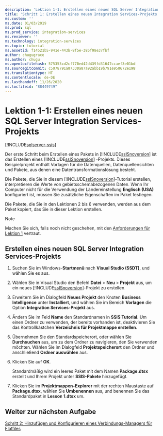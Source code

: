 ```yaml
---
description: 'Lektion 1-1: Erstellen eines neuen SQL Server Integration Services-Projekts'
title: 'Schritt 1: Erstellen eines neuen Integration Services-Projekts | Microsoft-Dokumentation'
ms.custom: ''
ms.date: 01/03/2019
ms.prod: sql
ms.prod_service: integration-services
ms.reviewer: ''
ms.technology: integration-services
ms.topic: tutorial
ms.assetid: f14521b5-941e-443b-8f5e-385f98e37fbf
author: chugugrace
ms.author: chugu
ms.openlocfilehash: 575353cd2cf770ed42d439fd31647ccaef3e01bd
ms.sourcegitcommit: c5078791a07330a87a92abb19b791e950672e198
ms.translationtype: HT
ms.contentlocale: de-DE
ms.lasthandoff: 11/26/2020
ms.locfileid: "88449749"
---
```

# <a name="lesson-1-1-create-a-new-integration-services-project"></a>Lektion 1-1: Erstellen eines neuen SQL Server Integration Services-Projekts

[!INCLUDE[sqlserver-ssis](../includes/applies-to-version/sqlserver-ssis.md)]



Der erste Schritt beim Erstellen eines Pakets in [!INCLUDE[ssISnoversion](../includes/ssisnoversion-md.md)] ist das Erstellen eines [!INCLUDE[ssISnoversion](../includes/ssisnoversion-md.md)] -Projekts. Dieses Beispielprojekt enthält Vorlagen für die Datenquellen, Datenquellensichten und Pakete, aus denen eine Datentransformationslösung besteht.  
  
Die Pakete, die Sie in diesem [!INCLUDE[ssISnoversion](../includes/ssisnoversion-md.md)]-Tutorial erstellen, interpretieren die Werte von gebietsschemabezogenen Daten. Wenn Ihr Computer nicht für die Verwendung der Ländereinstellung **Englisch (USA)** konfiguriert ist, müssen Sie zusätzliche Eigenschaften im Paket festlegen. 

Die Pakete, die Sie in den Lektionen 2 bis 6 verwenden, werden aus dem Paket kopiert, das Sie in dieser Lektion erstellen.  
  
> [!NOTE]  
> Machen Sie sich, falls noch nicht geschehen, mit den [Anforderungen für Lektion 1](../integration-services/lesson-1-create-a-project-and-basic-package-with-ssis.md#prerequisites) vertraut.

## <a name="create-a-new-integration-services-project"></a>Erstellen eines neuen SQL Server Integration Services-Projekts  
  
1.  Suchen Sie im Windows-**Startmenü** nach **Visual Studio (SSDT)**, und wählen Sie es aus.  
  
2.  Wählen Sie in Visual Studio den Befehl **Datei** > **Neu** > **Projekt** aus, um ein neues [!INCLUDE[ssISnoversion](../includes/ssisnoversion-md.md)]-Projekt zu erstellen.  
  
3.  Erweitern Sie im Dialogfeld **Neues Projekt** den Knoten **Business Intelligence** unter **Installiert**, und wählen Sie im Bereich **Vorlagen** die Option **Integration Services-Projekt** aus.  
  
4.  Ändern Sie im Feld **Name** den Standardnamen in **SSIS Tutorial**. Um einen Ordner zu verwenden, der bereits vorhanden ist, deaktivieren Sie das Kontrollkästchen **Verzeichnis für Projektmappe erstellen**.  
  
5.  Übernehmen Sie den Standardspeicherort, oder wählen Sie **Durchsuchen** aus, um zu dem Ordner zu navigieren, den Sie verwenden möchten. Wählen Sie im Dialogfeld **Projektspeicherort** den Ordner und anschließend **Ordner auswählen** aus.  
  
6.  Klicken Sie auf **OK**.  
  
    Standardmäßig wird ein leeres Paket mit dem Namen **Package.dtsx** erstellt und Ihrem Projekt unter **SSIS-Pakete** hinzugefügt.  
  
7.  Klicken Sie im **Projektmappen-Explorer** mit der rechten Maustaste auf **Package.dtsx**, wählen Sie **Umbenennen** aus, und benennen Sie das Standardpaket in **Lesson 1.dtsx** um.  
  
## <a name="go-to-next-task"></a>Weiter zur nächsten Aufgabe
[Schritt 2: Hinzufügen und Konfigurieren eines Verbindungs-Managers für Flatfiles](../integration-services/lesson-1-2-adding-and-configuring-a-flat-file-connection-manager.md)  
  
